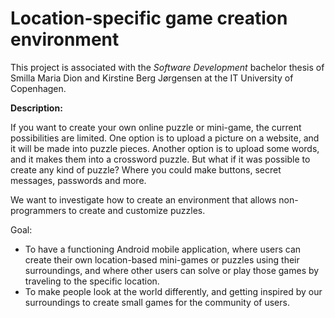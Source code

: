# Location-specific game creation environment

This project is associated with the <em>Software Development</em> bachelor thesis of Smilla Maria Dion and Kirstine Berg Jørgensen at the IT University of Copenhagen.

**Description:**

If you want to create your own online puzzle or mini-game, the current possibilities are limited. One option is to upload a picture on a website, and it will be made into puzzle pieces. Another option is to upload some words, and it makes them into a crossword puzzle. But what if it was possible to create any kind of puzzle? Where you could make buttons, secret messages, passwords and more.

We want to investigate how to create an environment that allows non-programmers to create and customize puzzles.

Goal:
- To have a functioning Android mobile application, where users can create their own location-based mini-games or puzzles using their surroundings, and where other users can solve or play those games by traveling to the specific location. 
- To make people look at the world differently, and getting inspired by our surroundings to create small games for the community of users.
